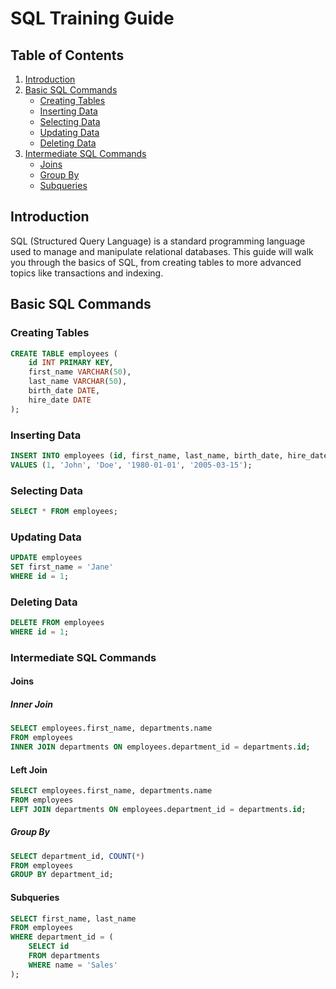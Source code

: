 # SQL Training Guide

## Table of Contents

1. [Introduction](#introduction)
2. [Basic SQL Commands](#basic-sql-commands)
    - [Creating Tables](#creating-tables)
    - [Inserting Data](#inserting-data)
    - [Selecting Data](#selecting-data)
    - [Updating Data](#updating-data)
    - [Deleting Data](#deleting-data)
3. [Intermediate SQL Commands](#intermediate-sql-commands)
    - [Joins](#joins)
    - [Group By](#group-by)
    - [Subqueries](#subqueries)

## Introduction

SQL (Structured Query Language) is a standard programming language used to manage and manipulate relational databases. This guide will walk you through the basics of SQL, from creating tables to more advanced topics like transactions and indexing.

## Basic SQL Commands

### Creating Tables

``` sql
CREATE TABLE employees (
    id INT PRIMARY KEY,
    first_name VARCHAR(50),
    last_name VARCHAR(50),
    birth_date DATE,
    hire_date DATE
);
```

### Inserting Data

``` sql
INSERT INTO employees (id, first_name, last_name, birth_date, hire_date)
VALUES (1, 'John', 'Doe', '1980-01-01', '2005-03-15');
```

### Selecting Data
``` sql
SELECT * FROM employees;
```

### Updating Data
``` sql
UPDATE employees
SET first_name = 'Jane'
WHERE id = 1;
```

### Deleting Data
``` sql
DELETE FROM employees
WHERE id = 1;
```

### Intermediate SQL Commands
#### Joins
##### Inner Join
``` sql
SELECT employees.first_name, departments.name
FROM employees
INNER JOIN departments ON employees.department_id = departments.id;
```

#### Left Join
``` sql
SELECT employees.first_name, departments.name
FROM employees
LEFT JOIN departments ON employees.department_id = departments.id;
```
##### Group By
```sql
SELECT department_id, COUNT(*)
FROM employees
GROUP BY department_id;
```

#### Subqueries
```sql
SELECT first_name, last_name
FROM employees
WHERE department_id = (
    SELECT id
    FROM departments
    WHERE name = 'Sales'
);
```
